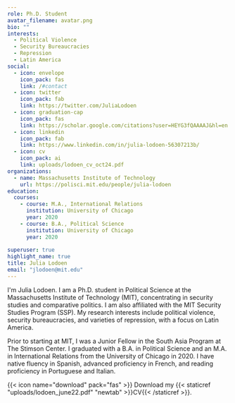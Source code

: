 ```yaml
---
role: Ph.D. Student
avatar_filename: avatar.png
bio: ""
interests:
  - Political Violence
  - Security Bureaucracies
  - Repression
  - Latin America
social:
  - icon: envelope
    icon_pack: fas
    link: /#contact
  - icon: twitter
    icon_pack: fab
    link: https://twitter.com/JuliaLodoen
  - icon: graduation-cap
    icon_pack: fas
    link: https://scholar.google.com/citations?user=HEYG3fQAAAAJ&hl=en
  - icon: linkedin
    icon_pack: fab
    link: https://www.linkedin.com/in/julia-lodoen-56307213b/
  - icon: cv
    icon_pack: ai
    link: uploads/lodoen_cv_oct24.pdf
organizations:
  - name: Massachusetts Institute of Technology
    url: https://polisci.mit.edu/people/julia-lodoen
education:
  courses:
    - course: M.A., International Relations
      institution: University of Chicago
      year: 2020
    - course: B.A., Political Science
      institution: University of Chicago
      year: 2020
      
superuser: true
highlight_name: true
title: Julia Lodoen
email: "jlodoen@mit.edu"
---
```

I'm Julia Lodoen. I am a Ph.D. student in Political Science at the Massachusetts Institute of Technology (MIT), concentrating in security studies and comparative politics. I am also affiliated with the MIT Security Studies Program (SSP). My research interests include political violence, security bureaucracies, and varieties of repression, with a focus on Latin America.

Prior to starting at MIT, I was a Junior Fellow in the South Asia Program at The Stimson Center. I graduated with a B.A. in Political Science and an M.A. in International Relations from the University of Chicago in 2020. I have native fluency in Spanish, advanced proficiency in French, and reading proficiency in Portuguese and Italian.

{{< icon name="download" pack="fas" >}} Download my {{< staticref "uploads/lodoen_june22.pdf" "newtab" >}}CV{{< /staticref >}}.
